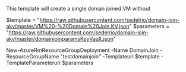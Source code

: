 This template will create a single doman joined VM without



$template = "https://raw.githubusercontent.com/sedelrio/domain-join-akv/master/VM%20-%20Domain%20Join.KV.json"
$parameters = "https://raw.githubusercontent.com/sedelrio/domain-join-akv/master/domainjoinparamsKeyVault.json"

New-AzureRmResourceGroupDeployment -Name DomainJoin  -ResourceGroupName "testdomainjoin" -Templateuri $template -TemplateParameteruri $parameters

